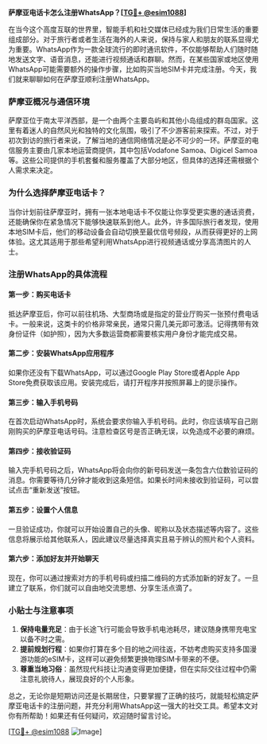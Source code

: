 **萨摩亚电话卡怎么注册WhatsApp？[[TG💪+ @esim1088](https://t.me/s/esim1088)]**

在当今这个高度互联的世界里，智能手机和社交媒体已经成为我们日常生活的重要组成部分。对于旅行者或者生活在海外的人来说，保持与家人和朋友的联系显得尤为重要。WhatsApp作为一款全球流行的即时通讯软件，不仅能够帮助人们随时随地发送文字、语音消息，还能进行视频通话和群聊。然而，在某些国家或地区使用WhatsApp可能需要额外的操作步骤，比如购买当地SIM卡并完成注册。今天，我们就来聊聊如何在萨摩亚顺利注册WhatsApp。

### 萨摩亚概况与通信环境

萨摩亚位于南太平洋西部，是一个由两个主要岛屿和其他小岛组成的群岛国家。这里有着迷人的自然风光和独特的文化氛围，吸引了不少游客前来探索。不过，对于初次到访的旅行者来说，了解当地的通信网络情况是必不可少的一环。萨摩亚的电信服务主要由几家本地运营商提供，其中包括Vodafone Samoa、Digicel Samoa等。这些公司提供的手机套餐和服务覆盖了大部分地区，但具体的选择还需根据个人需求来决定。

### 为什么选择萨摩亚电话卡？

当你计划前往萨摩亚时，拥有一张本地电话卡不仅能让你享受更实惠的通话资费，还能确保你在紧急情况下能够快速联系到他人。此外，许多国际旅行者发现，使用本地SIM卡后，他们的移动设备会自动切换至最优信号频段，从而获得更好的上网体验。这尤其适用于那些希望利用WhatsApp进行视频通话或分享高清图片的人士。

### 注册WhatsApp的具体流程

#### 第一步：购买电话卡
抵达萨摩亚后，你可以前往机场、大型商场或是指定的营业厅购买一张预付费电话卡。一般来说，这类卡的价格非常亲民，通常只需几美元即可激活。记得携带有效身份证件（如护照），因为大多数运营商都需要核实用户身份才能完成交易。

#### 第二步：安装WhatsApp应用程序
如果你还没有下载WhatsApp，可以通过Google Play Store或者Apple App Store免费获取该应用。安装完成后，请打开程序并按照屏幕上的提示操作。

#### 第三步：输入手机号码
在首次启动WhatsApp时，系统会要求你输入手机号码。此时，你应该填写自己刚刚购买的萨摩亚电话号码。注意检查区号是否正确无误，以免造成不必要的麻烦。

#### 第四步：接收验证码
输入完手机号码之后，WhatsApp将会向你的新号码发送一条包含六位数验证码的消息。你需要等待几分钟才能收到这条短信。如果长时间未接收到验证码，可以尝试点击“重新发送”按钮。

#### 第五步：设置个人信息
一旦验证成功，你就可以开始设置自己的头像、昵称以及状态描述等内容了。这些信息将展示给其他联系人，因此建议尽量选择真实且易于辨认的照片和个人资料。

#### 第六步：添加好友并开始聊天
现在，你可以通过搜索对方的手机号码或扫描二维码的方式添加新的好友了。一旦建立了联系，你们就可以自由地交流思想、分享生活点滴了。

### 小贴士与注意事项

1. **保持电量充足**：由于长途飞行可能会导致手机电池耗尽，建议随身携带充电宝以备不时之需。
2. **提前规划行程**：如果你打算在多个目的地之间往返，不妨考虑购买支持多国漫游功能的eSIM卡，这样可以避免频繁更换物理SIM卡带来的不便。
3. **尊重当地习俗**：虽然现代科技让沟通变得更加便捷，但在实际交往过程中仍需注意礼貌待人，展现良好的个人形象。

总之，无论你是短期访问还是长期居住，只要掌握了正确的技巧，就能轻松搞定萨摩亚电话卡的注册问题，并充分利用WhatsApp这一强大的社交工具。希望本文对你有所帮助！如果还有任何疑问，欢迎随时留言讨论。

[[TG💪+ @esim1088](https://t.me/s/esim1088) ![Image](https://i.postimg.cc/4NQfJmqS/Snipaste-2025-05-13-00-14-12.png)]